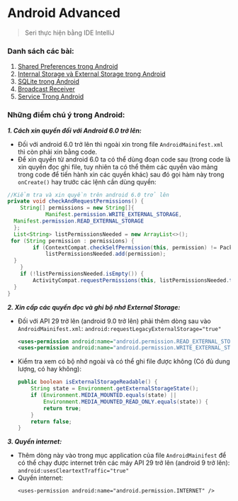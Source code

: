 # Android Advanced
> Seri thực hiện bằng IDE IntelliJ

### Danh sách các bài:
1. [Shared Preferences trong Android](https://github.com/huyhuynh1905/StudyAndShare/tree/master/AndroidAdvanced/SharedPreferences)
2. [Internal Storage và External Storage trong Android](https://github.com/huyhuynh1905/StudyAndShare/tree/master/AndroidAdvanced/InternalStorageAndExternalStorage)
3. [SQLite trong Android](https://github.com/huyhuynh1905/StudyAndShare/tree/master/AndroidAdvanced/SQLiteTrongAndroid)
4. [Broadcast Receiver](https://github.com/huyhuynh1905/StudyAndShare/tree/master/AndroidAdvanced/Broadcast-Receiver)
5. [Service Trong Android](https://github.com/huyhuynh1905/StudyAndShare/tree/master/AndroidAdvanced/Service-Android)




### Những điểm chú ý trong Android:
***1. Cách xin quyền đối với Android 6.0 trở lên:***
- Đối với android 6.0 trở lên thì ngoài xin trong file `AndroidMainifest.xml` thì còn phải xin bằng code.
- Để xin quyền từ android 6.0 ta có thể dùng đoạn code sau (trong code là xin quyền đọc ghi file, tuy nhiên ta có thể thêm các quyền vào mảng trong code để tiến hành xin các quyền khác) sau đó gọi hàm này trong `onCreate()` hay trước các lệnh cần dùng quyền:
```java
//Kiểm tra và xin quyền trên android 6.0 trở lên
private void checkAndRequestPermissions() {  
    String[] permissions = new String[]{  
            Manifest.permission.WRITE_EXTERNAL_STORAGE,  
  Manifest.permission.READ_EXTERNAL_STORAGE  
  };  
  List<String> listPermissionsNeeded = new ArrayList<>();  
 for (String permission : permissions) {  
        if (ContextCompat.checkSelfPermission(this, permission) != PackageManager.PERMISSION_GRANTED) {  
            listPermissionsNeeded.add(permission);  
  }  
    }  
    if (!listPermissionsNeeded.isEmpty()) {  
        ActivityCompat.requestPermissions(this, listPermissionsNeeded.toArray(new String[listPermissionsNeeded.size()]), 1);  
  }  
}
```
***2. Xin cấp các quyền đọc và ghi bộ nhớ External Storage:***
- Đối với API 29 trở lên (android 9.0 trở lên) phải thêm dòng sau vào `AndroidMainifest.xml`: `android:requestLegacyExternalStorage="true"`

	```xml
	<uses-permission android:name="android.permission.READ_EXTERNAL_STORAGE"/>  
	<uses-permission android:name="android.permission.WRITE_EXTERNAL_STORAGE"/>
	```
- Kiểm tra xem có bộ nhớ ngoài và có thể ghi file được không (Có đủ dung lượng, có hay không):
	```java
	public boolean isExternalStorageReadable() {
	    String state = Environment.getExternalStorageState();
	    if (Environment.MEDIA_MOUNTED.equals(state) ||
	        Environment.MEDIA_MOUNTED_READ_ONLY.equals(state)) {
	        return true;
	    }
	    return false;
	}
	```
***3. Quyền internet:***
- Thêm dòng này vào trong mục application của file `AndroidMainifest` để có thể chạy được internet trên các máy API 29 trở lên (android 9 trở lên): `android:usesCleartextTraffic="true"`
- Quyền internet: 
	```
	<uses-permission android:name="android.permission.INTERNET" />
	